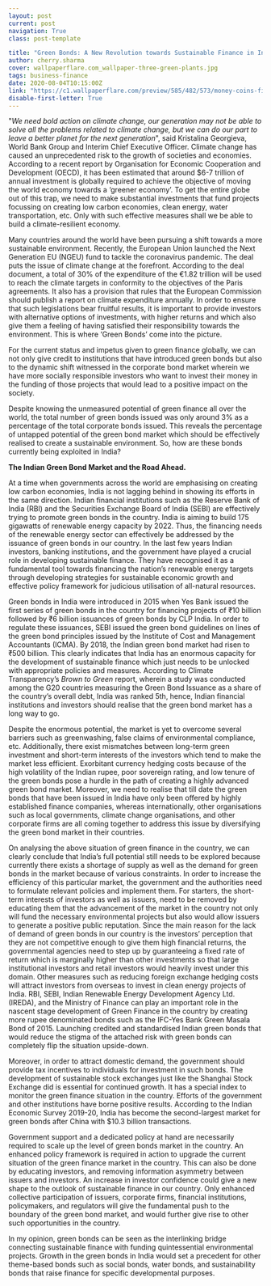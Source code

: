```yaml
---
layout: post
current: post
navigation: True
class: post-template

title: "Green Bonds: A New Revolution towards Sustainable Finance in India?"
author: cherry.sharma
cover: wallpaperflare.com_wallpaper-three-green-plants.jpg
tags: business-finance
date: 2020-08-04T10:15:00Z
link: "https://c1.wallpaperflare.com/preview/585/482/573/money-coins-finance-currency.jpg"
disable-first-letter: True
---
```

"*We need bold action on climate change, our generation may not be able to solve all the problems related to climate change, but we can do our part to leave a better planet for the next generation*", said Kristalina Georgieva, World Bank Group and Interim Chief Executive Officer. Climate change has caused an unprecedented risk to the growth of societies and economies. According to a recent report by Organisation for Economic Cooperation and Development (OECD), it has been estimated that around $6-7 trillion of annual investment is globally required to achieve the objective of moving the world economy towards a ‘greener economy’. To get the entire globe out of this trap, we need to make substantial investments that fund projects focussing on creating low carbon economies, clean energy, water transportation, etc. Only with such effective measures shall we be able to build a climate-resilient economy.

Many countries around the world have been pursuing a shift towards a more sustainable environment. Recently, the European Union launched the Next Generation EU (NGEU) fund to tackle the coronavirus pandemic. The deal puts the issue of climate change at the forefront. According to the deal document, a total of 30% of the expenditure of the €1.82 trillion will be used to reach the climate targets in conformity to the objectives of the Paris agreements. It also has a provision that rules that the European Commission should publish a report on climate expenditure annually. In order to ensure that such legislations bear fruitful results, it is important to provide investors with alternative options of investments, with higher returns and which also give them a feeling of having satisfied their responsibility towards the environment. This is where ‘Green Bonds’ come into the picture.

For the current status and impetus given to green finance globally, we can not only give credit to institutions that have introduced green bonds but also to the dynamic shift witnessed in the corporate bond market wherein we have more socially responsible investors who want to invest their money in the funding of those projects that would lead to a positive impact on the society.

Despite knowing the unmeasured potential of green finance all over the world, the total number of green bonds issued was only around 3% as a percentage of the total corporate bonds issued. This reveals the percentage of untapped potential of the green bond market which should be effectively realised to create a sustainable environment. So, how are these bonds currently being exploited in India?

**The Indian Green Bond Market and the Road Ahead.**

At a time when governments across the world are emphasising on creating low carbon economies, India is not lagging behind in showing its efforts in the same direction. Indian financial institutions such as the Reserve Bank of India (RBI) and the Securities Exchange Board of India (SEBI) are effectively trying to promote green bonds in the country. India is aiming to build 175 gigawatts of renewable energy capacity by 2022. Thus, the financing needs of the renewable energy sector can effectively be addressed by the issuance of green bonds in our country. In the last few years Indian investors, banking institutions, and the government have played a crucial role in developing sustainable finance. They have recognised it as a fundamental tool towards financing the nation’s renewable energy targets through developing strategies for sustainable economic growth and effective policy framework for judicious utilisation of all-natural resources.

Green bonds in India were introduced in 2015 when Yes Bank issued the first series of green bonds in the country for financing projects of ₹10 billion followed by ₹6 billion issuances of green bonds by CLP India. In order to regulate these issuances, SEBI issued the green bond guidelines on lines of the green bond principles issued by the Institute of Cost and Management Accountants (ICMA). By 2018, the Indian green bond market had risen to ₹500 billion. This clearly indicates that India has an enormous capacity for the development of sustainable finance which just needs to be unlocked with appropriate policies and measures. According to Climate Transparency’s *Brown to Green* report, wherein a study was conducted among the G20 countries measuring the Green Bond Issuance as a share of the country’s overall debt, India was ranked 5th, hence, Indian financial institutions and investors should realise that the green bond market has a long way to go.

Despite the enormous potential, the market is yet to overcome several barriers such as greenwashing, false claims of environmental compliance, etc. Additionally, there exist mismatches between long-term green investment and short-term interests of the investors which tend to make the market less efficient. Exorbitant currency hedging costs because of the high volatility of the Indian rupee, poor sovereign rating, and low tenure of the green bonds pose a hurdle in the path of creating a highly advanced green bond market. Moreover, we need to realise that till date the green bonds that have been issued in India have only been offered by highly established finance companies, whereas internationally, other organisations such as local governments, climate change organisations, and other corporate firms are all coming together to address this issue by diversifying the green bond market in their countries.

On analysing the above situation of green finance in the country, we can clearly conclude that India’s full potential still needs to be explored because currently there exists a shortage of supply as well as the demand for green bonds in the market because of various constraints. In order to increase the efficiency of this particular market, the government and the authorities need to formulate relevant policies and implement them. For starters, the short-term interests of investors as well as issuers, need to be removed by educating them that the advancement of the market in the country not only will fund the necessary environmental projects but also would allow issuers to generate a positive public reputation. Since the main reason for the lack of demand of green bonds in our country is the investors’ perception that they are not competitive enough to give them high financial returns, the governmental agencies need to step up by guaranteeing a fixed rate of return which is marginally higher than other investments so that large institutional investors and retail investors would heavily invest under this domain. Other measures such as reducing foreign exchange hedging costs will attract investors from overseas to invest in clean energy projects of India. RBI, SEBI, Indian Renewable Energy Development Agency Ltd. (IREDA), and the Ministry of Finance can play an important role in the nascent stage development of Green Finance in the country by creating more rupee denominated bonds such as the IFC-Yes Bank Green Masala Bond of 2015. Launching credited and standardised Indian green bonds that would reduce the stigma of the attached risk with green bonds can completely flip the situation upside-down.

Moreover, in order to attract domestic demand, the government should provide tax incentives to individuals for investment in such bonds. The development of sustainable stock exchanges just like the Shanghai Stock Exchange did is essential for continued growth. It has a special index to monitor the green finance situation in the country. Efforts of the government and other institutions have borne positive results. According to the Indian Economic Survey 2019-20, India has become the second-largest market for green bonds after China with $10.3 billion transactions.

Government support and a dedicated policy at hand are necessarily required to scale up the level of green bonds market in the country. An enhanced policy framework is required in action to upgrade the current situation of the green finance market in the country. This can also be done by educating investors, and removing information asymmetry between issuers and investors. An increase in investor confidence could give a new shape to the outlook of sustainable finance in our country. Only enhanced collective participation of issuers, corporate firms, financial institutions, policymakers, and regulators will give the fundamental push to the boundary of the green bond market, and would further give rise to other such opportunities in the country.

In my opinion, green bonds can be seen as the interlinking bridge connecting sustainable finance with funding quintessential environmental projects. Growth in the green bonds in India would set a precedent for other theme-based bonds such as social bonds, water bonds, and sustainability bonds that raise finance for specific developmental purposes.
